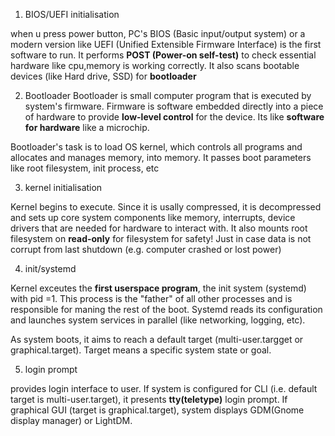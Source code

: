 1) BIOS/UEFI initialisation

when u press power button, PC's BIOS (Basic input/output system) or a modern version like UEFI (Unified Extensible Firmware
Interface) is the first software to run. It performs **POST (Power-on self-test)** to check essential hardware like cpu,memory
is working correctly. It also scans bootable devices (like Hard drive, SSD) for **bootloader**

2) Bootloader
Bootloader is small computer program that is executed by system's firmware. Firmware is software embedded directly into a piece of hardware to provide **low-level control** for the device. Its like **software for hardware** like a microchip.

Bootloader's task is to load OS kernel, which controls all programs and allocates and manages memory, into memory. It
passes boot parameters like root filesystem, init process, etc

3) kernel initialisation

Kernel begins to execute. Since it is usally compressed, it is decompressed and sets up core system components like memory, interrupts, device drivers that are needed for hardware
to interact with. It also mounts root filesystem on **read-only** for filesystem for safety! Just in case data is not corrupt from last shutdown (e.g. computer crashed or lost power)

4) init/systemd

Kernel exceutes the **first userspace program**, the init system (systemd) with pid =1. This process is the "father" of all other processes and is responsible for maning the rest of the boot. Systemd reads its configuration and launches system services in parallel (like networking, logging, etc). 

As system boots, it aims to reach a default target (multi-user.targget or graphical.target). Target means a specific system state or goal. 

5) login prompt

provides login interface to user. If system is configured for CLI (i.e. default target is multi-user.target), it presents **tty(teletype)** login prompt. If graphical GUI (target is graphical.target),
system displays GDM(Gnome display manager) or LightDM.
